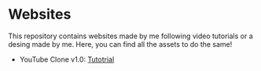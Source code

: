 # Websites

This repository contains websites made by me following video tutorials or a desing made by me. Here, you can find all the assets to do the same!

* YouTube Clone v1.0: [Tutotrial](https://www.youtube.com/watch?v=4ykAepVkG5Y) 
